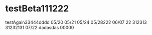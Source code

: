 # testBeta111222
testAgain33444dddd
05/20
05/21
05/24
05/28222
06/07
22
312313
31232131
07/22
dadasdas
00000
